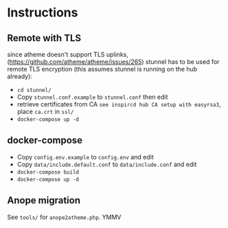 # Instructions 

## Remote with TLS
since atheme doesn't support TLS uplinks, (https://github.com/atheme/atheme/issues/265) stunnel has to be used for remote TLS 
encryption (this assumes stunnel is running on the hub already):
- `cd stunnel/`
- Copy `stunnel.conf.example` to `stunnel.conf` then edit
- retrieve certificates from CA `see inspircd hub CA setup with easyrsa3`, place `ca.crt` in `ssl/`
- `docker-compose up -d`

## docker-compose 
- Copy `config.env.example` to `config.env` and edit
- Copy `data/include.default.conf` to `data/include.conf` and edit
- `docker-compose build`
- `docker-compose up -d`

## Anope migration 
See `tools/` for `anope2atheme.php`. YMMV

